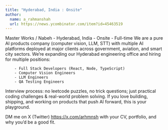 ```yaml
---
title: "Hyderabad, India : Onsite"
author:
  name: a_rahmanshah
  url: https://news.ycombinator.com/item?id=45463519
---
```

Master Works &#x2F; Nabeh - Hyderabad, India - Onsite - Full-time
We are a pure AI products company (computer vision, LLM, STT) with multiple AI platforms deployed at major clients across government, aviation, and smart city sectors. We’re expanding our Hyderabad engineering office and hiring for multiple positions:

<pre><code>    - Full Stack Developers (React, Node, TypeScript)
    - Computer Vision Engineers
    - LLM Engineers
    - QA Testing Engineers</code></pre>
Interview process: no leetcode puzzles, no trick questions; just practical coding challenges &amp; real-world problem solving.
If you love building, shipping, and working on products that push AI forward, this is your playground.

DM me on X (Twitter) <a href="https:&#x2F;&#x2F;x.com&#x2F;arhmnsh" rel="nofollow">https:&#x2F;&#x2F;x.com&#x2F;arhmnsh</a> with your CV, portfolio, and why you’d be a good fit.
<JobApplication />

